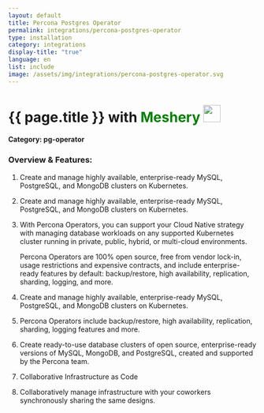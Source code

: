 ```yaml
---
layout: default
title: Percona Postgres Operator
permalink: integrations/percona-postgres-operator
type: installation
category: integrations
display-title: "true"
language: en
list: include
image: /assets/img/integrations/percona-postgres-operator.svg
---
```


<h1>{{ page.title }} with <span style="font-weight: bold; color: green;">Meshery</span> <img src="{{ page.image }}" style="width: 35px; height: 35px;" /></h1>


#### Category: pg-operator

### Overview & Features:
1. Create and manage highly available, enterprise-ready MySQL, PostgreSQL, and MongoDB clusters on Kubernetes.

2. Create and manage highly available, enterprise-ready MySQL, PostgreSQL, and MongoDB clusters on Kubernetes.

4. 
    With Percona Operators, you can support your Cloud Native strategy with managing database workloads on any supported Kubernetes cluster running in private, public, hybrid, or multi-cloud environments.



    Percona Operators are 100% open source, free from vendor lock-in, usage restrictions and expensive contracts, and include enterprise-ready features by default: backup/restore, high availability, replication, sharding, logging, and more.



5. Create and manage highly available, enterprise-ready MySQL, PostgreSQL, and MongoDB clusters on Kubernetes.

6. Percona Operators include backup/restore, high availability, replication, sharding, logging features and more.

7. Create ready-to-use database clusters of open source, enterprise-ready versions of MySQL, MongoDB, and PostgreSQL, created and supported by the Percona team.

8. Collaborative Infrastructure as Code

9. Collaboratively manage infrastructure with your coworkers synchronously sharing the same designs.

